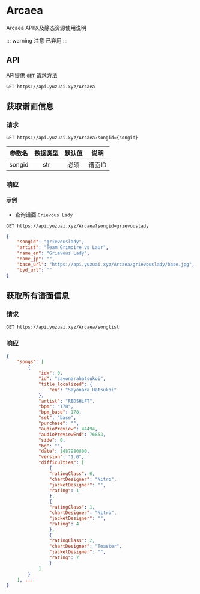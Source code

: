 # Arcaea

Arcaea API以及静态资源使用说明

::: warning 注意
已弃用
:::
## API

API提供 `GET` 请求方法

```http:no-line-numbers
GET https://api.yuzuai.xyz/Arcaea
```

## 获取谱面信息

### 请求

```http:no-line-numbers
GET https://api.yuzuai.xyz/Arcaea?songid={songid}
```

|  参数名   |  数据类型  |  默认值  |   说明   |
|  :----:  |  :------: |  :-----: | :------: |
|  songid   |   str    |   必须   |   谱面ID  |

### 响应

#### 示例

- 查询谱面 `Grievous Lady`
```http:no-line-numbers
GET https://api.yuzuai.xyz/Arcaea?songid=grievouslady
```

```json
{
    "songid": "grievouslady",
    "artist": "Team Grimoire vs Laur",
    "name_en": "Grievous Lady",
    "name_jp": "",
    "base_url": "https://api.yuzuai.xyz/Arcaea/grievouslady/base.jpg",
    "byd_url": ""
}
```

## 获取所有谱面信息

### 请求

```http:no-line-numbers
GET https://api.yuzuai.xyz/Arcaea/songlist
```

### 响应

```json
{
    "songs": [
        {
            "idx": 0,
            "id": "sayonarahatsukoi",
            "title_localized": {
                "en": "Sayonara Hatsukoi"
            },
            "artist": "REDSHiFT",
            "bpm": "178",
            "bpm_base": 178,
            "set": "base",
            "purchase": "",
            "audioPreview": 44494,
            "audioPreviewEnd": 76853,
            "side": 0,
            "bg": "",
            "date": 1487980800,
            "version": "1.0",
            "difficulties": [
                {
                "ratingClass": 0,
                "chartDesigner": "Nitro",
                "jacketDesigner": "",
                "rating": 1
                },
                {
                "ratingClass": 1,
                "chartDesigner": "Nitro",
                "jacketDesigner": "",
                "rating": 4
                },
                {
                "ratingClass": 2,
                "chartDesigner": "Toaster",
                "jacketDesigner": "",
                "rating": 7
                }
            ]
        }
    ], ...
}
```